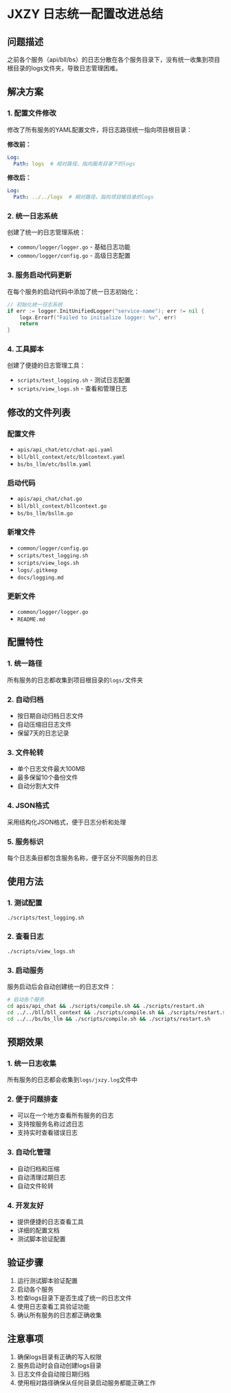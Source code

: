 # JXZY 日志统一配置改进总结

## 问题描述

之前各个服务（api/bll/bs）的日志分散在各个服务目录下，没有统一收集到项目根目录的logs文件夹，导致日志管理困难。

## 解决方案

### 1. 配置文件修改

修改了所有服务的YAML配置文件，将日志路径统一指向项目根目录：

**修改前：**
```yaml
Log:
  Path: logs  # 相对路径，指向服务目录下的logs
```

**修改后：**
```yaml
Log:
  Path: ../../logs  # 相对路径，指向项目根目录的logs
```

### 2. 统一日志系统

创建了统一的日志管理系统：

- `common/logger/logger.go` - 基础日志功能
- `common/logger/config.go` - 高级日志配置

### 3. 服务启动代码更新

在每个服务的启动代码中添加了统一日志初始化：

```go
// 初始化统一日志系统
if err := logger.InitUnifiedLogger("service-name"); err != nil {
    logx.Errorf("Failed to initialize logger: %v", err)
    return
}
```

### 4. 工具脚本

创建了便捷的日志管理工具：

- `scripts/test_logging.sh` - 测试日志配置
- `scripts/view_logs.sh` - 查看和管理日志

## 修改的文件列表

### 配置文件
- `apis/api_chat/etc/chat-api.yaml`
- `bll/bll_context/etc/bllcontext.yaml`
- `bs/bs_llm/etc/bsllm.yaml`

### 启动代码
- `apis/api_chat/chat.go`
- `bll/bll_context/bllcontext.go`
- `bs/bs_llm/bsllm.go`

### 新增文件
- `common/logger/config.go`
- `scripts/test_logging.sh`
- `scripts/view_logs.sh`
- `logs/.gitkeep`
- `docs/logging.md`

### 更新文件
- `common/logger/logger.go`
- `README.md`

## 配置特性

### 1. 统一路径
所有服务的日志都收集到项目根目录的`logs/`文件夹

### 2. 自动归档
- 按日期自动归档日志文件
- 自动压缩旧日志文件
- 保留7天的日志记录

### 3. 文件轮转
- 单个日志文件最大100MB
- 最多保留10个备份文件
- 自动分割大文件

### 4. JSON格式
采用结构化JSON格式，便于日志分析和处理

### 5. 服务标识
每个日志条目都包含服务名称，便于区分不同服务的日志

## 使用方法

### 1. 测试配置
```bash
./scripts/test_logging.sh
```

### 2. 查看日志
```bash
./scripts/view_logs.sh
```

### 3. 启动服务
服务启动后会自动创建统一的日志文件：
```bash
# 启动各个服务
cd apis/api_chat && ./scripts/compile.sh && ./scripts/restart.sh
cd ../../bll/bll_context && ./scripts/compile.sh && ./scripts/restart.sh
cd ../../bs/bs_llm && ./scripts/compile.sh && ./scripts/restart.sh
```

## 预期效果

### 1. 统一日志收集
所有服务的日志都会收集到`logs/jxzy.log`文件中

### 2. 便于问题排查
- 可以在一个地方查看所有服务的日志
- 支持按服务名称过滤日志
- 支持实时查看错误日志

### 3. 自动化管理
- 自动归档和压缩
- 自动清理过期日志
- 自动文件轮转

### 4. 开发友好
- 提供便捷的日志查看工具
- 详细的配置文档
- 测试脚本验证配置

## 验证步骤

1. 运行测试脚本验证配置
2. 启动各个服务
3. 检查logs目录下是否生成了统一的日志文件
4. 使用日志查看工具验证功能
5. 确认所有服务的日志都正确收集

## 注意事项

1. 确保logs目录有正确的写入权限
2. 服务启动时会自动创建logs目录
3. 日志文件会自动按日期归档
4. 使用相对路径确保从任何目录启动服务都能正确工作
